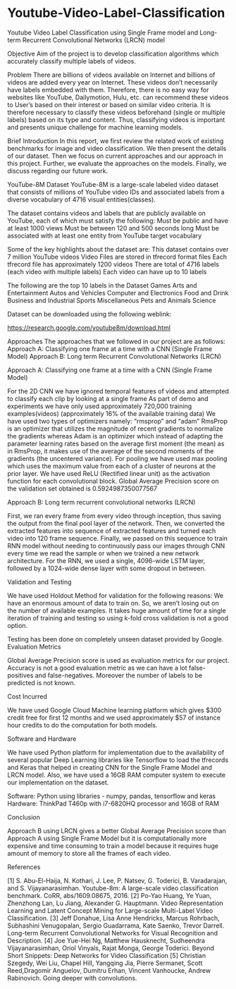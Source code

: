 # Youtube-Video-Label-Classification
Youtube Video Label Classification using Single Frame model and Long-term Recurrent Convolutional Networks (LRCN) model

Objective
Aim of the project is to develop classification algorithms which accurately classify multiple labels of videos.

Problem
There are billions of videos available on Internet and billions of videos are added every year on Internet. These videos don’t necessarily have labels embedded with them. Therefore, there is no easy way for websites like YouTube, Dailymotion, Hulu, etc. can recommend these videos to User’s based on their interest or based on similar video criteria. It is therefore necessary to classify these videos beforehand (single or multiple labels) based on its type and content. Thus, classifying videos is important and presents unique challenge for machine learning models.

Brief Introduction
In this report, we first review the related work of existing benchmarks for image and video classification. We then present the details of our dataset. Then we focus on current approaches and our approach in this project. Further, we evaluate the approaches on the models. Finally, we discuss regarding our future work. 

YouTube-8M Dataset
YouTube-8M is a large-scale labeled video dataset that consists of millions of YouTube video IDs and associated labels from a diverse vocabulary of 4716 visual entities(classes).

The dataset contains videos and labels that are publicly available on YouTube, each of which must satisfy the following:
Must be public and have at least 1000 views
Must be between 120 and 500 seconds long
Must be associated with at least one entity from YouTube target vocabulary

Some of the key highlights about the dataset are:
This dataset contains over 7 million YouTube videos
Video Files are stored in tfrecord format files
Each tfrecord file has approximately 1200 videos
There are total of 4716 labels (each video with multiple labels)
Each video can have up to 10 labels

The following are the top 10 labels in the Dataset
Games
Arts and Entertainment
Autos and Vehicles
Computer and Electronics
Food and Drink
Business and Industrial
 Sports
Miscellaneous
Pets and Animals
Science

Dataset can be downloaded using the following weblink:

https://research.google.com/youtube8m/download.html

Approaches
The approaches that we followed in our project are as follows:
Approach A: Classifying one frame at a time with a CNN (Single Frame Model)
Approach B: Long term Recurrent Convolutional Networks (LRCN)

Approach A: Classifying one frame at a time with a CNN (Single Frame Model)

For the 2D CNN we have ignored temporal features of videos and attempted to classify each clip by looking at a single frame 
As part of demo and experiments we have only used approximately 720,000 training examples(videos) (approximately 16% of the available training data)
We have used two types of optimizers namely: “rmsprop” and “adam” 
RmsProp is an optimizer that utilizes the magnitude of recent gradients to normalize the gradients whereas Adam is an optimizer which instead of adapting the parameter learning rates based on the average first moment (the mean) as in RmsProp, it makes use of the average of the second moments of the gradients (the uncentered variance).
For pooling we have used max pooling which uses the maximum value from each of a cluster of neurons at the prior layer.
We have used ReLU (Rectified linear unit) as the activation function for each convolutional block.
Global Average Precision score on the validation set obtained is 0.5924987350077567

Approach B: Long term recurrent convolutional networks (LRCN) 

First, we ran every frame from every video through inception, thus saving the output from the final pool layer of the network. 
Then, we converted the extracted features into sequence of extracted features and turned each video into 120 frame sequence.
Finally, we passed on this sequence to train RNN model without needing to continuously pass our images through CNN every time we read the sample or when we trained a new network architecture.
For the RNN, we used a single, 4096-wide LSTM layer, followed by a 1024-wide dense layer with some dropout in between.

Validation and Testing

We have used Holdout Method for validation for the following reasons:
We have an enormous amount of data to train on. So, we aren’t losing out on the number of available examples.
It takes huge amount of time for a single iteration of training and testing so using k-fold cross validation is not a good option.

Testing has been done on completely unseen dataset provided by Google.
Evaluation Metrics

Global Average Precision score is used as evaluation metrics for our project. Accuracy is not a good evaluation metric as we can have a lot false-positives and false-negatives. Moreover the number of labels to be predicted is not known.

Cost Incurred

We have used Google Cloud Machine learning platform which gives $300 credit free for first 12 months and we used approximately $57 of instance hour credits to do the computation for both models.


Software and Hardware

We have used Python platform for implementation due to the availability of several popular Deep Learning libraries like Tensorflow to load the tfrecords and Keras that helped in creating CNN for the Single Frame Model and LRCN model. Also, we have used a 16GB RAM computer system to execute our implementation on the dataset.

Software: Python using libraries - numpy, pandas, tensorflow and keras
Hardware: ThinkPad T460p with i7-6820HQ processor and 16GB of RAM

Conclusion

Approach B using LRCN gives a better Global Average Precision score than Approach A using Single Frame Model but it is computationally more expensive and time consuming to train a model because it requires huge amount of memory to store all the frames of each video.

References

[1]
S. Abu-El-Haija, N. Kothari, J. Lee, P. Natsev, G. Toderici, B.  Varadarajan, and S.  Vijayanarasimhan. Youtube-8m: A   large-scale   video   classification   benchmark. CoRR, abs/1609.08675, 2016.
[2]
Po-Yao Huang, Ye Yuan, Zhenzhong Lan, Lu Jiang, Alexander G. Hauptmann. Video Representation Learning and Latent Concept Mining for Large-scale Multi-Label Video Classification.
[3]
Jeff Donahue, Lisa Anne Hendricks, Marcus Rohrbach, Subhashini Venugopalan, Sergio    Guadarrama, Kate Saenko, Trevor Darrell. Long-term Recurrent Convolutional Networks for Visual Recognition and Description.
[4]
Joe Yue-Hei Ng, Matthew Hausknecht, Sudheendra Vijayanarasimhan, Oriol Vinyals,
Rajat Monga, George Toderici. Beyond Short Snippets: Deep Networks for Video Classification
[5]
Christian Szegedy, Wei Liu, Chapel Hill, Yangqing Jia, Pierre Sermanet, Scott Reed,Dragomir Anguelov, Dumitru Erhan, Vincent Vanhoucke, Andrew Rabinovich. Going deeper with convolutions.

